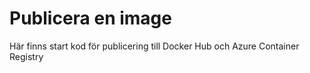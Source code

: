 # Publicera en image

Här finns start kod för publicering till Docker Hub och Azure Container Registry
